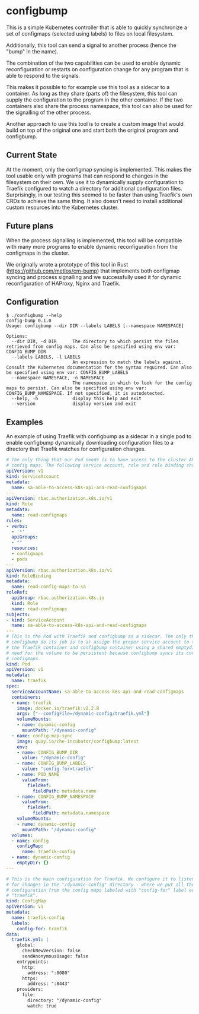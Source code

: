 # configbump

This is a simple Kubernetes controller that is able to quickly synchronize a set of configmaps (selected using labels) to files
on local filesystem.

Additionally, this tool can send a signal to another process (hence the "bump" in the name).

The combination of the two capabilities can be used to enable dynamic reconfiguration or restarts on configuration change for any program that is able to respond to the signals.

This makes it possible to for example use this tool as a sidecar to a container. As long as they share (parts of) the filesystem, this tool can supply the configuration to the program in the other container. If the two containers also share the process namespace, this tool can also be used for the signalling of the other process.

Another approach to use this tool is to create a custom image that would build on top of the original one and start both the original program and configbump.

## Current State

At the moment, only the configmap syncing is implemented. This makes the tool usable only with programs that can respond to changes in the filesystem on their own. We use it to dynamically supply configuration to Traefik configured to watch a directory for additional configuration files. Surprisingly, in our testing this seemed to be faster than using Traefik's own CRDs to achieve the same thing. It also doesn't need to install additional custom resources into the Kubernetes cluster.

## Future plans

When the process signalling is implemented, this tool will be compatible with many more programs to enable dynamic reconfiguration from the configmaps in the cluster.

We originally wrote a prototype of this tool in Rust (https://github.com/metlos/cm-bump) that implements both configmap syncing and process signalling and we successfully used it for dynamic reconfiguration of HAProxy, Nginx and Traefik.

## Configuration

```
$ ./configbump --help
config-bump 0.1.0
Usage: configbump --dir DIR --labels LABELS [--namespace NAMESPACE]

Options:
  --dir DIR, -d DIR      The directory to which persist the files retrieved from config maps. Can also be specified using env var: CONFIG_BUMP_DIR
  --labels LABELS, -l LABELS
                         An expression to match the labels against. Consult the Kubernetes documentation for the syntax required. Can also be specified using env var: CONFIG_BUMP_LABELS
  --namespace NAMESPACE, -n NAMESPACE
                         The namespace in which to look for the config maps to persist. Can also be specified using env var: CONFIG_BUMP_NAMESPACE. If not specified, it is autodetected.
  --help, -h             display this help and exit
  --version              display version and exit
```

## Examples

An example of using Traefik with configbump as a sidecar in a single pod to enable configbump dynamically downloading configuration files to a directory that Traefik watches for configuration changes.

```yaml
# The only thing that our Pod needs is to have access to the cluster API and be able to read
# config maps. The following service account, role and role binding show the minimum perms required:
apiVersion: v1
kind: ServiceAccount
metadata:
  name: sa-able-to-access-k8s-api-and-read-configmaps
---
apiVersion: rbac.authorization.k8s.io/v1
kind: Role
metadata:
  name: read-configmaps
rules:
- verbs:
  - '*'
  apiGroups:
  - ""
  resources:
  - configmaps
  - pods
---
apiVersion: rbac.authorization.k8s.io/v1
kind: RoleBinding
metadata:
  name: read-config-maps-to-sa
roleRef:
  apiGroup: rbac.authorization.k8s.io
  kind: Role
  name: read-configmaps
subjects:
- kind: ServiceAccount
  name: sa-able-to-access-k8s-api-and-read-configmaps
---
# This is the Pod with Traefik and configbump as a sidecar. The only things required to make
# configbump do its job is to a) assign the proper service account to the Pod and b) connect
# the Traefik container and configbump container using a shared emptydir volume. There is no
# need for the volume to be persistent because configbump syncs its content with all the matching
# configmaps.
kind: Pod
apiVersion: v1
metadata:
  name: traefik
spec:
  serviceAccountName: sa-able-to-access-k8s-api-and-read-configmaps
  containers:
  - name: traefik
    image: docker.io/traefik:v2.2.8
    args: ["--configFile=/dynamic-config/traefik.yml"]
    volumeMounts:
    - name: dynamic-config
      mountPath: "/dynamic-config"
  - name: config-map-sync
    image: quay.io/che-incubator/configbump:latest
    env:
    - name: CONFIG_BUMP_DIR
      value: "/dynamic-config"
    - name: CONFIG_BUMP_LABELS
      value: "config-for=traefik"
    - name: POD_NAME
      valueFrom:
        fieldRef:
          fieldPath: metadata.name
    - name: CONFIG_BUMP_NAMESPACE
      valueFrom:
        fieldRef:
          fieldPath: metadata.namespace
    volumeMounts:
    - name: dynamic-config
      mountPath: "/dynamic-config"
  volumes:
  - name: config
    configMap:
      name: traefik-config
  - name: dynamic-config
    emptyDir: {}
---

# This is the main configuration for Traefik. We configure it to listen
# for changes in the "/dynamic-config" directory - where we put all the
# configuration from the config maps labeled with "config-for" label equal
# "traefik".
kind: ConfigMap
apiVersion: v1
metadata:
  name: traefik-config
  labels:
    config-for: traefik
data:
  traefik.yml: |
    global:
      checkNewVersion: false
      sendAnonymousUsage: false
    entrypoints:
      http:
        address: ":8080"
      https:
        address: ":8443"   
    providers:
      file:
        directory: "/dynamic-config"
        watch: true
```
